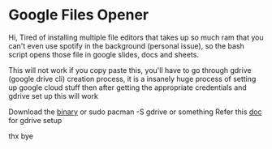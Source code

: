 # Google Files Opener

Hi, Tired of installing multiple file editors that takes up so much ram that you can't even use spotify in the background (personal issue), so the bash script opens those file in google slides, docs and sheets.

This will not work if you copy paste this, you'll have to go through gdrive (google drive cli) creation process, it is a insanely huge process of setting up google cloud stuff
then after getting the appropriate credentials and gdrive set up this will work

Download the [binary](https://github.com/glotlabs/gdrive?tab=readme-ov-file) or sudo pacman -S gdrive or something 
Refer this [doc](https://github.com/glotlabs/gdrive/blob/main/docs/create_google_api_credentials.md) for gdrive setup

thx bye
